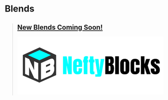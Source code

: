 # Blends

> ## [New Blends Coming Soon!](https://neftyblocks.com/collection/boxycoinnfts/blends)
>
> <img src="../.gitbook/assets/nefty-logo-003-001.png" alt="" data-size="original">
